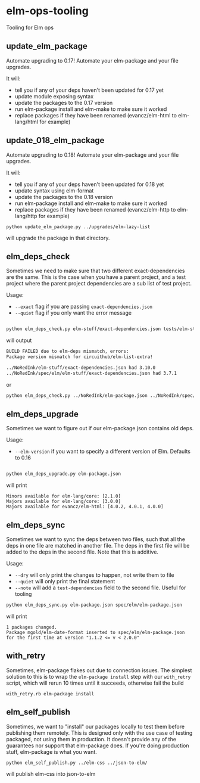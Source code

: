 # elm-ops-tooling
Tooling for Elm ops

## update_elm_package

Automate upgrading to 0.17! Automate your elm-package and your file upgrades.

It will:

- tell you if any of your deps haven't been updated for 0.17 yet
- update module exposing syntax
- update the packages to the 0.17 version
- run elm-package install and elm-make to make sure it worked
- replace packages if they have been renamed (evancz/elm-html to elm-lang/html for example)

## update_018_elm_package

Automate upgrading to 0.18! Automate your elm-package and your file upgrades.

It will:

- tell you if any of your deps haven't been updated for 0.18 yet
- update syntax using elm-format
- update the packages to the 0.18 version
- run elm-package install and elm-make to make sure it worked
- replace packages if they have been renamed (evancz/elm-http to elm-lang/http for example)

```
python update_elm_package.py ../upgrades/elm-lazy-list
```

will upgrade the package in that directory.

## elm_deps_check

Sometimes we need to make sure that two different exact-dependencies are the same. This is the case when you have a parent project, and a test project where the parent project dependencies are a sub list of test project.

Usage:

- `--exact` flag if you are passing `exact-dependencies.json`
- `--quiet` flag if you only want the error message

```bash

python elm_deps_check.py elm-stuff/exact-dependencies.json tests/elm-stuff/exact-dependencies.json --exact

```

will output

```bash
BUILD FAILED due to elm-deps mismatch, errors:
Package version mismatch for circuithub/elm-list-extra!

../NoRedInk/elm-stuff/exact-dependencies.json had 3.10.0
../NoRedInk/spec/elm/elm-stuff/exact-dependencies.json had 3.7.1
```

or

```bash
python elm_deps_check.py ../NoRedInk/elm-package.json ../NoRedInk/spec/elm/elm-package.json --quiet
```

## elm_deps_upgrade

Sometimes we want to figure out if our elm-package.json contains old deps.

Usage:

- `--elm-version` if you want to specify a different version of Elm. Defaults to 0.16

```bash

python elm_deps_upgrade.py elm-package.json

```

will print

```
Minors available for elm-lang/core: [2.1.0]
Majors available for elm-lang/core: [3.0.0]
Majors available for evancz/elm-html: [4.0.2, 4.0.1, 4.0.0]

```

## elm_deps_sync

Sometimes we want to sync the deps between two files, such that all the deps in one file are matched in another file.
The deps in the first file will be added to the deps in the second file. Note that this is additive.

Usage:

- `--dry` will only print the changes to happen, not write them to file
- `--quiet` will only print the final statement
- `--note` will add a `test-dependencies` field to the second file. Useful for tooling

```bash
python elm_deps_sync.py elm-package.json spec/elm/elm-package.json
```

will print

```
1 packages changed.
Package mgold/elm-date-format inserted to spec/elm/elm-package.json for the first time at version "1.1.2 <= v < 2.0.0"
```

## with_retry

Sometimes, elm-package flakes out due to connection issues. The simplest solution to this is to wrap the `elm-package install` step with our `with_retry` script, which will rerun 10 times until it succeeds, otherwise fail the build

```
with_retry.rb elm-package install
```


## elm_self_publish

Sometimes, we want to "install" our packages locally to test them before publishing them remotely. This is designed only with the use case of testing packaged, not using them in production. It doesn't provide any of the guarantees nor support that elm-package does. If you're doing production stuff, elm-package is what you want.


```
python elm_self_publish.py ../elm-css ../json-to-elm/
```

will publish elm-css into json-to-elm



